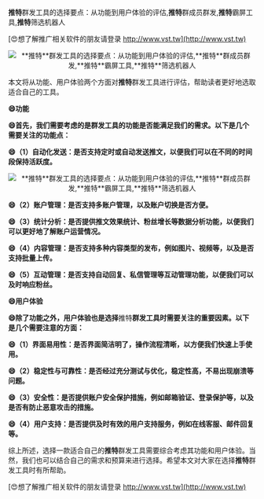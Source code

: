 **推特**群发工具的选择要点：从功能到用户体验的评估,**推特**群成员群发,**推特**霸屏工具,**推特**筛选机器人

[😍想了解推广相关软件的朋友请登录 http://www.vst.tw](http://www.vst.tw)

 <center><img src="https://vst.tw/MP4/tuiguang/png/0.png" alt="**推特**群发工具的选择要点：从功能到用户体验的评估,**推特**群成员群发,**推特**霸屏工具,**推特**筛选机器人"></center>

本文将从功能、用户体验两个方面对**推特**群发工具进行评估，帮助读者更好地选取适合自己的工具。

**😄功能**

**😄首先，我们需要考虑的是群发工具的功能是否能满足我们的需求。以下是几个需要关注的功能点：**

**😄（1）自动化发送：是否支持定时或自动发送推文，以便我们可以在不同的时间段保持活跃度。**

 <center><img src="https://vst.tw/MP4/tuiguang/png/6.png" alt="**推特**群发工具的选择要点：从功能到用户体验的评估,**推特**群成员群发,**推特**霸屏工具,**推特**筛选机器人"></center>

**😄（2）账户管理：是否支持多账户管理，以及账户切换是否方便。**

**😄（3）统计分析：是否提供推文效果统计、粉丝增长等数据分析功能，以便我们可以更好地了解账户运营情况。**

**😄（4）内容管理：是否支持多种内容类型的发布，例如图片、视频等，以及是否支持批量上传。**

**😄（5）互动管理：是否支持自动回复、私信管理等互动管理功能，以便我们可以及时响应粉丝。**

**😄用户体验**

**😄除了功能之外，用户体验也是选择**推特**群发工具时需要关注的重要因素。以下是几个需要注意的方面：**

**😄（1）界面易用性：是否界面简洁明了，操作流程清晰，以方便我们快速上手使用。**

**😄（2）稳定性与可靠性：是否经过充分测试与优化，稳定性高，不易出现崩溃等问题。**

**😄（3）安全性：是否提供账户安全保护措施，例如邮箱验证、登录保护等，以及是否有防止恶意攻击的措施。**

**😄（4）用户支持：是否提供及时有效的用户支持服务，例如在线客服、邮件回复等。**

综上所述，选择一款适合自己的**推特**群发工具需要综合考虑其功能和用户体验。当然，我们也可以结合自己的需求和预算来进行选择。希望本文对大家在选择**推特**群发工具时有所帮助。

[😍想了解推广相关软件的朋友请登录 http://www.vst.tw](http://www.vst.tw)



